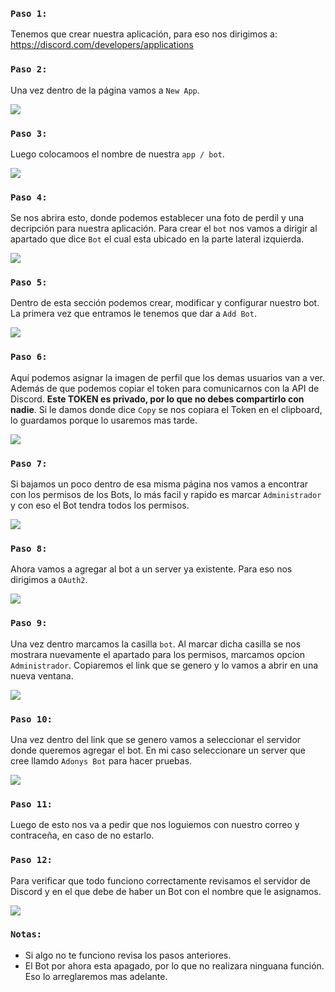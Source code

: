 ### `Paso 1:`

Tenemos que crear nuestra aplicación, para eso nos dirigimos a: https://discord.com/developers/applications

### `Paso 2:`

Una vez dentro de la página vamos a `New App`.

![](https://i.imgur.com/oa0inOj.png)

### `Paso 3:`

Luego colocamoos el nombre de nuestra `app / bot`.

![](https://i.imgur.com/CXdKREG.png)

### `Paso 4:`

Se nos abrira esto, donde podemos establecer una foto de perdil y una decripción para nuestra aplicación. 
Para crear el `bot` nos vamos a dirigir al apartado que dice `Bot` el cual esta ubicado en la parte lateral izquierda.

![](https://i.imgur.com/70vByGE.png)

### `Paso 5:`

Dentro de esta sección podemos crear, modificar y configurar nuestro bot. 
La primera vez que entramos le tenemos que dar a `Add Bot`.

![](https://i.imgur.com/SfuDDK1.png)

### `Paso 6:`

Aquí podemos asignar la imagen de perfil que los demas usuarios van a ver. 
Además de que podemos copiar el token para comunicarnos con la API de Discord.  **Este TOKEN es privado, por lo que no debes  compartirlo con nadie**. Si le damos donde dice `Copy` se nos copiara el Token en el clipboard, lo guardamos porque lo usaremos mas tarde.

![](https://i.imgur.com/1u1ZUlU.png)

### `Paso 7:`

Si bajamos un poco dentro de esa misma página nos vamos a encontrar con los permisos de los Bots, lo más facil y rapido es marcar `Administrador` y con eso el Bot tendra todos los permisos. 

![](https://i.imgur.com/pcE41bg.png)

### `Paso 8:`

Ahora vamos a agregar al bot a un server ya existente. Para eso nos dirigimos a `OAuth2`.

![](https://i.imgur.com/QAQU5as.png)

### `Paso 9:`

Una vez dentro marcamos la casilla `bot`. 
Al marcar dicha casilla se nos mostrara nuevamente el apartado para los permisos, marcamos opcion `Administrador`.
Copiaremos el link que se genero y lo vamos a abrir en una nueva ventana.

![](https://i.imgur.com/6lUskDx.png)

### `Paso 10:`

Una vez dentro del link que se genero vamos a seleccionar el servidor donde queremos agregar el bot. En mi caso seleccionare un server que cree llamdo `Adonys Bot` para hacer pruebas.

![](https://i.imgur.com/wKNEEu2.png)

### `Paso 11:`

Luego de esto nos va a pedir que nos loguiemos con nuestro correo y contraceña, en caso de no estarlo.

### `Paso 12:`

Para verificar que todo funciono correctamente revisamos el servidor de Discord y en el que debe de haber un Bot con el nombre que le asignamos.

![](https://i.imgur.com/qzrCRQz.png)

### `Notas:`

- Si algo no te funciono revisa los pasos anteriores.
- El Bot por ahora esta apagado, por lo que no realizara ninguana función. Eso lo arreglaremos mas adelante. 
